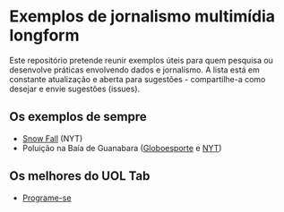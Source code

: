 # Exemplos de jornalismo multimídia longform

Este repositório pretende reunir exemplos úteis para quem pesquisa ou desenvolve práticas envolvendo dados e jornalismo. A lista está em constante atualização e aberta para sugestões - compartilhe-a como desejar e envie sugestões \(issues\).

## Os exemplos de sempre

* [Snow Fall](http://www.nytimes.com/projects/2012/snow-fall/index.html#/?part=tunnel-creek) \(NYT\)
* Poluição na Baía de Guanabara \([Globoesporte](http://app.globoesporte.globo.com/olimpiadas/baia-de-guanabara/index.html) e [NYT](https://www.nytimes.com/interactive/2016/07/28/magazine/rio-sarapu-guanabara-bay-pollution.html)\)

## Os melhores do UOL Tab

* [Programe-se](https://tab.uol.com.br/programacao/)




